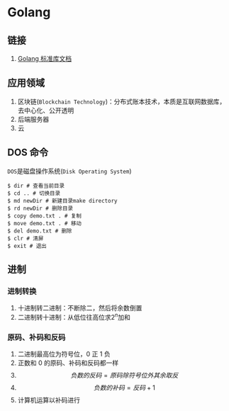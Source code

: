 # Golang

## 链接

1. [Golang 标准库文档](https://studygolang.com/pkgdoc)

## 应用领域

1. 区块链(`Blockchain Technology`)：分布式账本技术，本质是互联网数据库，去中心化、公开透明
2. 后端服务器
3. 云

## DOS 命令

`DOS`是磁盘操作系统(`Disk Operating System`)

```term
$ dir # 查看当前目录
$ cd .. # 切换目录
$ md newDir # 新建目录make directory
$ rd newDir # 删除目录
$ copy demo.txt . # 复制
$ move demo.txt . # 移动
$ del demo.txt # 删除
$ clr # 清屏
$ exit # 退出
```

## 进制

### 进制转换

1. 十进制转二进制：不断除二，然后将余数倒置
2. 二进制转十进制：从低位往高位求$2^n$加和

### 原码、补码和反码

1. 二进制最高位为符号位，0 正 1 负
2. 正数和 0 的原码、补码和反码都一样
3. $$负数的反码=原码除符号位外其余取反$$
4. $$负数的补码=反码+1$$
5. 计算机运算以补码进行
